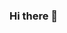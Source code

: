 ### Hi there 👋

<!--
**VajrojuShireesha/vajrojuShireesha** is a ✨ _special_ ✨ repository because its `README.md` (this file) appears on your GitHub profile.

![CALCULATOR june JFSD project](https://user-images.githubusercontent.com/106949540/173292525-817a613d-a519-48f4-b5d6-2e3876c8be10.png)


